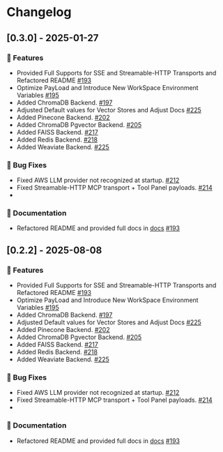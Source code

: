 # Changelog

## [0.3.0] - 2025-01-27

### 🚀 Features
- Provided Full Supports for SSE and Streamable-HTTP Transports and Refactored README [#193](https://github.com/campfirein/cipher/pull/193)
- Optimize PayLoad and Introduce New WorkSpace Environment Variables [#195](https://github.com/campfirein/cipher/pull/195)
- Added ChromaDB Backend. [#197](https://github.com/campfirein/cipher/pull/197)
- Adjusted Default values for Vector Stores and Adjust Docs [#225](https://github.com/campfirein/cipher/pull/200)
- Added Pinecone Backend. [#202](https://github.com/campfirein/cipher/pull/202)
- Added ChromaDB Pgvector Backend. [#205](https://github.com/campfirein/cipher/pull/205)
- Added FAISS Backend. [#217](https://github.com/campfirein/cipher/pull/217)
- Added Redis Backend. [#218](https://github.com/campfirein/cipher/pull/218)
- Added Weaviate Backend. [#225](https://github.com/campfirein/cipher/pull/225)


### 🐛 Bug Fixes
- Fixed AWS LLM provider not recognized at startup. [#212](https://github.com/campfirein/cipher/pull/212)
- Fixed Streamable-HTTP MCP transport + Tool Panel payloads. [#214](https://github.com/campfirein/cipher/pull/214)
- 

### 📝 Documentation
- Refactored README and provided full docs in [docs](./docs/)  [#193](https://github.com/campfirein/cipher/pull/193)

## [0.2.2] - 2025-08-08

### 🚀 Features
- Provided Full Supports for SSE and Streamable-HTTP Transports and Refactored README [#193](https://github.com/campfirein/cipher/pull/193)
- Optimize PayLoad and Introduce New WorkSpace Environment Variables [#195](https://github.com/campfirein/cipher/pull/195)
- Added ChromaDB Backend. [#197](https://github.com/campfirein/cipher/pull/197)
- Adjusted Default values for Vector Stores and Adjust Docs [#225](https://github.com/campfirein/cipher/pull/200)
- Added Pinecone Backend. [#202](https://github.com/campfirein/cipher/pull/202)
- Added ChromaDB Pgvector Backend. [#205](https://github.com/campfirein/cipher/pull/205)
- Added FAISS Backend. [#217](https://github.com/campfirein/cipher/pull/217)
- Added Redis Backend. [#218](https://github.com/campfirein/cipher/pull/218)
- Added Weaviate Backend. [#225](https://github.com/campfirein/cipher/pull/225)


### 🐛 Bug Fixes
- Fixed AWS LLM provider not recognized at startup. [#212](https://github.com/campfirein/cipher/pull/212)
- Fixed Streamable-HTTP MCP transport + Tool Panel payloads. [#214](https://github.com/campfirein/cipher/pull/214)
- 

### 📝 Documentation
- Refactored README and provided full docs in [docs](./docs/) [#193](https://github.com/campfirein/cipher/pull/193)